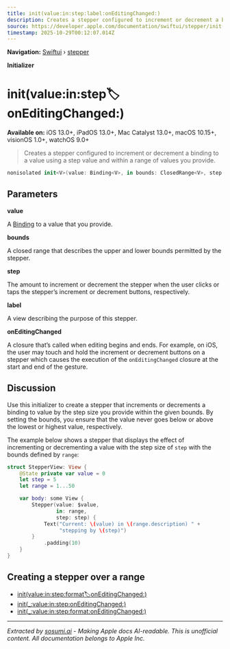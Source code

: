 ```yaml
---
title: init(value:in:step:label:onEditingChanged:)
description: Creates a stepper configured to increment or decrement a binding to a value using a step value and within a range of values you provide.
source: https://developer.apple.com/documentation/swiftui/stepper/init(value:in:step:label:oneditingchanged:)
timestamp: 2025-10-29T00:12:07.014Z
---
```


**Navigation:** [Swiftui](/documentation/swiftui) › [stepper](/documentation/swiftui/stepper)

**Initializer**

# init(value:in:step:label:onEditingChanged:)

**Available on:** iOS 13.0+, iPadOS 13.0+, Mac Catalyst 13.0+, macOS 10.15+, visionOS 1.0+, watchOS 9.0+

> Creates a stepper configured to increment or decrement a binding to a value using a step value and within a range of values you provide.

```swift
nonisolated init<V>(value: Binding<V>, in bounds: ClosedRange<V>, step: V.Stride = 1, @ViewBuilder label: () -> Label, onEditingChanged: @escaping (Bool) -> Void = { _ in }) where V : Strideable
```

## Parameters

**value**

A [Binding](/documentation/swiftui/binding) to a value that you provide.



**bounds**

A closed range that describes the upper and lower bounds permitted by the stepper.



**step**

The amount to increment or decrement the stepper when the user clicks or taps the stepper’s increment or decrement buttons, respectively.



**label**

A view describing the purpose of this stepper.



**onEditingChanged**

A closure that’s called when editing begins and ends. For example, on iOS, the user may touch and hold the increment or decrement buttons on a stepper which causes the execution of the `onEditingChanged` closure at the start and end of the gesture.



## Discussion

Use this initializer to create a stepper that increments or decrements a binding to value by the step size you provide within the given bounds. By setting the bounds, you ensure that the value never goes below or above the lowest or highest value, respectively.

The example below shows a stepper that displays the effect of incrementing or decrementing a value with the step size of `step` with the bounds defined by `range`:

```swift
struct StepperView: View {
    @State private var value = 0
    let step = 5
    let range = 1...50

    var body: some View {
        Stepper(value: $value,
                in: range,
                step: step) {
            Text("Current: \(value) in \(range.description) " +
                 "stepping by \(step)")
        }
            .padding(10)
    }
}
```



## Creating a stepper over a range

- [init(value:in:step:format:label:onEditingChanged:)](/documentation/swiftui/stepper/init(value:in:step:format:label:oneditingchanged:))
- [init(_:value:in:step:onEditingChanged:)](/documentation/swiftui/stepper/init(_:value:in:step:oneditingchanged:))
- [init(_:value:in:step:format:onEditingChanged:)](/documentation/swiftui/stepper/init(_:value:in:step:format:oneditingchanged:))

---

*Extracted by [sosumi.ai](https://sosumi.ai) - Making Apple docs AI-readable.*
*This is unofficial content. All documentation belongs to Apple Inc.*
